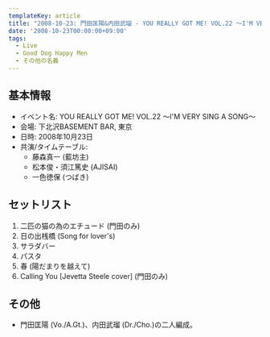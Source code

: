 ```yaml
---
templateKey: article
title: "2008-10-23: 門田匡陽&内田武瑠 - YOU REALLY GOT ME! VOL.22 ～I'M VERY SING A SONG～ at 下北沢BASEMENT BAR"
date: '2008-10-23T00:00:00+09:00'
tags:
  - Live
  - Good Dog Happy Men
  - その他の名義
---
```

## 基本情報

* イベント名: YOU REALLY GOT ME! VOL.22 ～I'M VERY SING A SONG～
* 会場: 下北沢BASEMENT BAR, 東京
* 日時: 2008年10月23日
* 共演/タイムテーブル:
  * 藤森真一 (藍坊主)
  * 松本俊・須江篤史 (AJISAI)
  * 一色徳保 (つばき)

## セットリスト

1. 二匹の猫の為のエチュード (門田のみ)
1. 日の出桟橋 (Song for lover's)
1. サラダバー
1. パスタ
1. 春 (陽だまりを越えて)
1. Calling You [Jevetta Steele cover] (門田のみ)

## その他

* 門田匡陽 (Vo./A.Gt.)、内田武瑠 (Dr./Cho.)の二人編成。
